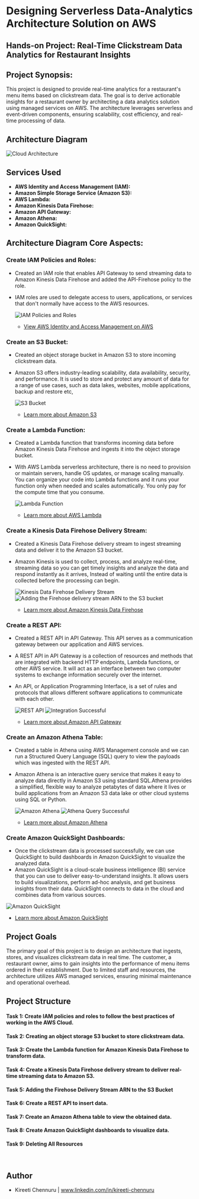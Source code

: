 # **Designing Serverless Data-Analytics Architecture Solution on AWS**


## Hands-on Project: **Real-Time Clickstream Data Analytics for Restaurant Insights**

## Project Synopsis:

This project is designed to provide real-time analytics for a restaurant's menu items based on clickstream data. The goal is to derive actionable insights for a restaurant owner by architecting a data analytics solution using managed services on AWS. The architecture leverages serverless and event-driven components, ensuring scalability, cost efficiency, and real-time processing of data.

## Architecture Diagram

![Cloud Architecture](https://github.com/KireetiChennuru/Event-Driven-Serverless-Data-Analytics-Architecture/blob/main/Project_Files/Cloud%20Architecture.jpeg)

## Services Used

- **AWS Identity and Access Management (IAM):**
- **Amazon Simple Storage Service (Amazon S3):**
- **AWS Lambda:**  
- **Amazon Kinesis Data Firehose:**  
- **Amazon API Gateway:**  
- **Amazon Athena:**  
- **Amazon QuickSight:**    

## Architecture Diagram Core Aspects:

### Create IAM Policies and Roles:
- Created an IAM role that enables API Gateway to send streaming data to Amazon Kinesis Data Firehose and added the API-Firehose policy to the role.
- IAM roles are used to delegate access to users, applications, or services that don't normally have access to the AWS resources.
  
  ![IAM Policies and Roles](https://github.com/KireetiChennuru/Event-Driven-Serverless-Data-Analytics-Architecture/blob/main/Project_Files/Creating%20custom%20IAM%20policies.jpg)
  - [View AWS Identity and Access Management on AWS](https://aws.amazon.com/iam/)

### Create an S3 Bucket:
- Created an object storage bucket in Amazon S3 to store incoming clickstream data.
- Amazon S3 offers industry-leading scalability, data availability, security, and performance. It is used to store and protect any amount of data for a range of use cases, such as data lakes, websites, mobile applications, backup and restore etc,
  
  ![S3 Bucket](https://github.com/KireetiChennuru/Event-Driven-Serverless-Data-Analytics-Architecture/blob/main/Project_Files/Creating%20an%20S3%20bucket.jpg)
  - [Learn more about Amazon S3](https://aws.amazon.com/s3/)

### Create a Lambda Function:
- Created a Lambda function that transforms incoming data before Amazon Kinesis Data Firehose and ingests it into the object storage bucket.
- With AWS Lambda serverless architecture, there is no need to provision or maintain servers, handle OS updates, or manage scaling manually. You can organize your code into Lambda functions and it runs your function only when needed and scales automatically. You only pay for the compute time that you consume.
  
  ![Lambda Function](https://github.com/KireetiChennuru/Event-Driven-Serverless-Data-Analytics-Architecture/blob/main/Project_Files/Creating%20a%20Lambda%20function.jpg)
  - [Learn more about AWS Lambda](https://aws.amazon.com/lambda/)

### Create a Kinesis Data Firehose Delivery Stream:
- Created a Kinesis Data Firehose delivery stream to ingest streaming data and  deliver it to the Amazon S3 bucket. 
- Amazon Kinesis is used to collect, process, and analyze real-time, streaming data so you can get timely insights and analyze the data and respond instantly as it arrives, Instead of waiting until the entire data is collected before the processing can begin.
  
  ![Kinesis Data Firehose Delivery Stream](https://github.com/KireetiChennuru/Event-Driven-Serverless-Data-Analytics-Architecture/blob/main/Project_Files/Creating%20a%20Kinesis%20Data%20Firehose%20delivery%20stream.jpg)
  ![Adding the Firehose delivery stream ARN to the S3 bucket](https://github.com/KireetiChennuru/Event-Driven-Serverless-Data-Analytics-Architecture/blob/main/Project_Files/Adding%20the%20Firehose%20delivery%20stream%20ARN%20to%20the%20S3%20bucket.jpg)
  - [Learn more about Amazon Kinesis Data Firehose](https://aws.amazon.com/kinesis/data-firehose/)

### Create a REST API:
- Created a REST API in API Gateway. This API serves as a communication gateway between our application and AWS services.
- A REST API in API Gateway is a collection of resources and methods that are integrated with backend HTTP endpoints, Lambda functions, or other AWS service. It will act as an interface between two computer systems to exchange information securely over the internet.
- An API, or Application Programming Interface, is a set of rules and protocols that allows different software applications to communicate with each other.
  
  ![REST API](https://github.com/KireetiChennuru/Event-Driven-Serverless-Data-Analytics-Architecture/blob/main/Project_Files/Creating%20an%20API%20in%20API%20Gateway.jpg)
  ![Integration Successful](https://github.com/KireetiChennuru/Event-Driven-Serverless-Data-Analytics-Architecture/blob/main/Project_Files/Integration%20Request%20-%20Mapping%20Templates.jpg)
  - [Learn more about Amazon API Gateway](https://aws.amazon.com/api-gateway/)

### Create an Amazon Athena Table:
- Created a table in Athena using AWS Management console and we can run a Structured Query Language (SQL) query to view the payloads which was ingested with the REST API.
- Amazon Athena is an interactive query service that makes it easy to analyze data directly in Amazon S3 using standard SQL.Athena provides a simplified, flexible way to analyze petabytes of data where it lives or build applications from an Amazon S3 data lake or other cloud systems using SQL or Python.
  
  ![Amazon Athena](https://github.com/KireetiChennuru/Event-Driven-Serverless-Data-Analytics-Architecture/blob/main/Project_Files/Creating%20an%20Athena%20table.jpg)
  ![Athena Query Successful](https://github.com/KireetiChennuru/Event-Driven-Serverless-Data-Analytics-Architecture/blob/main/Project_Files/Athena%20Query%20Successful.jpg)
  - [Learn more about Amazon Athena](https://aws.amazon.com/athena/)

### Create Amazon QuickSight Dashboards:
- Once the clickstream data is processed successfully, we can use QuickSight to build dashboards in Amazon QuickSight to visualize the analyzed data.
- Amazon QuickSight is a cloud-scale business intelligence (BI) service that you can use to deliver easy-to-understand insights. It allows users to build visualizations, perform ad-hoc analysis, and get business insights from their data. QuickSight connects to data in the cloud and combines data from various sources.
  
 ![Amazon QuickSight](https://github.com/KireetiChennuru/Event-Driven-Serverless-Data-Analytics-Architecture/blob/main/Project_Files/Quicksight%20Dashboard.jpg)
  - [Learn more about Amazon QuickSight](https://aws.amazon.com/quicksight/)


## Project Goals

The primary goal of this project is to design an architecture that ingests, stores, and visualizes clickstream data in real time. The customer, a restaurant owner, aims to gain insights into the performance of menu items ordered in their establishment. Due to limited staff and resources, the architecture utilizes AWS managed services, ensuring minimal maintenance and operational overhead.

## Project Structure

#### Task 1: Create IAM policies and roles to follow the best practices of working in the AWS Cloud.

#### Task 2: Creating an object storage S3 bucket to store clickstream data.

#### Task 3: Create the Lambda function for Amazon Kinesis Data Firehose to transform data.

#### Task 4: Create a Kinesis Data Firehose delivery stream to deliver real-time streaming data to Amazon S3.

#### Task 5: Adding the Firehose Delivery Stream ARN to the S3 Bucket

#### Task 6: Create a REST API to insert data.

#### Task 7: Create an Amazon Athena table to view the obtained data.

#### Task 8: Create Amazon QuickSight dashboards to visualize data.

#### Task 9: Deleting All Resources

<br>


## Author

- Kireeti Chennuru | www.linkedin.com/in/kireeti-chennuru
